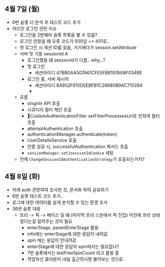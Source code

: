 
## 4월 7일 (월)

- 6번 슬롯 더 분석 후 테스트 코드 추가
- 어드민 로그인 관련 이슈
	- 로그인을 2번해야 슬롯 목록을 볼 수 있음?
	- 로그인 안됬을 떄 오류 코드가 500임 => 401로..
	- 첫 로그인 시 세션 ID를 읽음, 거기에다가 session.setAttribute
	- 서버 첫 기동 sessionId A
		- 로그인했을 떄 sessionId가 다름.. why,..?
		- 첫 로그인
			- 세션아이디 47BB0AA507A61CFE5FB8197A68F0349E
		- 로그인 중, 서버 재시작
			- 세션아이디 84902F615D5EBFB1C28880B9AC715284
			- 
	- 흐름
		- singnIn API 호출
		- 시큐티리 필터 체인 호출
		- CustomAuthenticationFilter setFilterProcessesUrl로 인하여 필터 호출
		- attemptAuthentication 호출
		- authenticationManager.authenticate(token)
		- UserDetailsService 호출
		- 인증 성공 시, successfulAuthentication 메서드 호출
		- `sessionManager.setJsessionIdCookie` 세팅
	- 언제 `ChangeSessionIdAuthenticationStrategy`가 호출되는거지?


## 4월 8일 (화)

- 어제 auth 관련하여 조사한 것, 문서화 하여 공유하기
- 6번 슬롯 테스트 코드 추가..
- 로그에 대한 데이터를 쉽게 분석할 수 있는 환경 조사
- 36번 슬롯 대응
	- 프리 -> 픽 -> 베이스 일 떄 (마지막 프리 스핀에서 픽 진입) 이전에 프리 상태였다는걸 알려주는 것이 필요
		- enterStage, parentEnterStage 활용.
		- info에는 enterStage에 대한 응답이 내려감
		- spin 에는 응답이 안내려감
		- enterStage에 대한 응답이 spin에서는 필요없나?
		- 7번 슬롯에서는 lastFreeSpinCount 라고 활용 중
		- 작업하신 클라분이 내일 출근하시면 물어보는 것으로..
